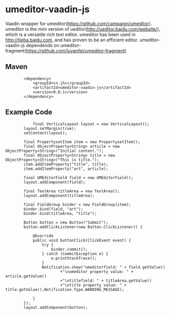 umeditor-vaadin-js
==================

Vaadin wrapper for umeditor(https://github.com/campaign/umeditor). umeditor is the mini version of ueditor(http://ueditor.baidu.com/website/), which is a versatile rich text editor. umeditor has been used in http://tieba.baidu.com, and has proven to be an efficient editor. umeditor-vaadin-js dependends on umeditor-fragment(https://github.com/luyanfei/umeditor-fragment)
## Maven
```
		<dependency>
			<groupId>cn.jhc</groupId>
			<artifactId>umeditor-vaadin-js</artifactId>
			<version>0.0.1</version>
		</dependency>

```
## Example Code
```
	        final VerticalLayout layout = new VerticalLayout();
		layout.setMargin(true);
		setContent(layout);
		
		final PropertysetItem item = new PropertysetItem();
		final ObjectProperty<String> article = new ObjectProperty<String>("Initial content.");
		final ObjectProperty<String> title = new ObjectProperty<String>("This is title.");
		item.addItemProperty("title", title);
		item.addItemProperty("art", article);
		
		final UMEditorField field = new UMEditorField();
		layout.addComponent(field);
		
		final TextArea titleArea = new TextArea();
		layout.addComponent(titleArea);
		
		final FieldGroup binder = new FieldGroup(item);
		binder.bind(field, "art");
		binder.bind(titleArea, "title");

		Button button = new Button("Submit");
		button.addClickListener(new Button.ClickListener() {
			
			@Override
			public void buttonClick(ClickEvent event) {
				try {
					binder.commit();
				} catch (CommitException e) {
					e.printStackTrace();
				}
				Notification.show("umeditorfield: " + field.getValue() 
						+"\numeditor property value: " + article.getValue()
						+"\ntitlefield: " + titleArea.getValue()
						+"\ntitle property value: " + title.getValue(),Notification.Type.WARNING_MESSAGE);
				
			}
		});
		layout.addComponent(button);
```
